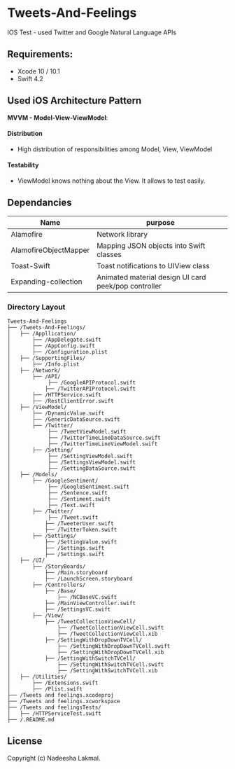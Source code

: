 # Tweets-And-Feelings
IOS Test - used Twitter and Google Natural Language APIs

## Requirements:
- Xcode 10 / 10.1
- Swift 4.2

## Used iOS Architecture Pattern
**MVVM - Model-View-ViewModel**:
#### Distribution
- High distribution of responsibilities among Model, View, ViewModel
#### Testability
- ViewModel knows nothing about the View. It allows to test easily.


## Dependancies

Name                          | purpose
--------------------------    | -----------------------------------------------------
Alamofire                      | Network library
AlamofireObjectMapper       | Mapping JSON objects into Swift classes
Toast-Swift                    | Toast notifications to UIView class
Expanding-collection             | Animated material design UI card peek/pop controller


### Directory Layout
```
Tweets-And-Feelings
├── /Tweets-And-Feelings/
│   ├── /Appllication/
│       ├── /AppDelegate.swift
│       ├── /AppConfig.swift
│       ├── /Configuration.plist
│   ├── /SupportingFiles/
│       ├── /Info.plist
│   ├── /Network/
│       ├── /API/
│       	 ├── /GoogleAPIProtocol.swift
│           ├── /TwitterAPIProtocol.swift
│       ├── /HTTPService.swift
│       ├── /RestClientError.swift
│   ├── /ViewModel/
│       ├── /DynamicValue.swift
│       ├── /GenericDataSource.swift
│       ├── /Twitter/
│       	 ├── /TweetViewModel.swift
│       	 ├── /TwitterTimeLineDataSource.swift
│       	 ├── /TwitterTimeLineViewModel.swift
│       ├── /Setting/
│            ├── /SettingViewModel.swift
│            ├── /SettingsViewModel.swift
│            ├── /SettingDataSource.swift
│   ├── /Models/
│       ├── /GoogleSentiment/
│       	 ├── /GoogleSentiment.swift
│       	 ├── /Sentence.swift
│       	 ├── /Sentiment.swift
│       	 ├── /Text.swift
│       ├── /Twitter/
│       	 ├── /Tweet.swift
│           ├── /TweeterUser.swift
│           ├── /TwitterToken.swift
│       ├── /Settings/
│           ├── /SettingValue.swift
│           ├── /Settings.swift
│           ├── /Settings.swift
│   ├── /UI/
│       ├── /StoryBoards/ 
│           ├── /Main.storyboard
│           ├── /LaunchScreen.storyboard
│       ├── /Controllers/
│           ├── /Base/
│               ├── /NCBaseVC.swift
│           ├── /MainViewController.swift
│           ├── /SettingsVC.swift
│       ├── /View/
│           ├── /TweetCollectionViewCell/
│               ├── /TweetCollectionViewCell.swift
│               ├── /TweetCollectionViewCell.xib
│           ├── /SettingWithDropDownTVCell/
│               ├── /SettingWithDropDownTVCell.swift
│               ├── /SettingWithDropDownTVCell.xib
│           ├── /SettingWithSwitchTVCell/
│               ├── /SettingWithSwitchTVCell.swift
│               ├── /SettingWithSwitchTVCell.xib
│   ├── /Utilities/
│       ├── /Extensions.swift
│       ├── /Plist.swift
├── /Tweets and feelings.xcodeproj
├── /Tweets and feelings.xcworkspace
├── /Tweets and feelingsTests/
│   ├── /HTTPServiceTest.swift
├── /.README.md                    
```


## License

Copyright (c) Nadeesha Lakmal.
